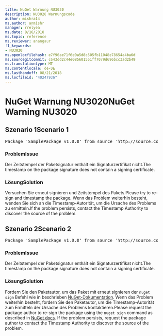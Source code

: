 ```yaml
---
title: NuGet Warnung NU3020
description: NU3020 Warnungscode
author: mishra14
ms.author: anmishr
manager: rrelyea
ms.date: 8/16/2018
ms.topic: reference
ms.reviewer: anangaur
f1_keywords:
- NU3020
ms.openlocfilehash: e7f96ae71f6e0a5d8c505fb11048e78654a4ba6d
ms.sourcegitcommit: c643dd2c44e085601551ff7079d696bcc3ad2b49
ms.translationtype: MT
ms.contentlocale: de-DE
ms.lasthandoff: 08/21/2018
ms.locfileid: "40247936"
---
```

# <a name="nuget-warning-nu3020"></a><span data-ttu-id="66024-103">NuGet Warnung NU3020</span><span class="sxs-lookup"><span data-stu-id="66024-103">NuGet Warning NU3020</span></span>

## <a name="scenario-1"></a><span data-ttu-id="66024-104">Szenario 1</span><span class="sxs-lookup"><span data-stu-id="66024-104">Scenario 1</span></span>

<pre>Package 'SamplePackage v1.0.0' from source 'http://source.com/index.json': The timestamp does not have a signing certificate.</pre>

### <a name="issue"></a><span data-ttu-id="66024-105">Problem</span><span class="sxs-lookup"><span data-stu-id="66024-105">Issue</span></span>

<span data-ttu-id="66024-106">Der Zeitstempel der Paketsignatur enthält ein Signaturzertifikat nicht.</span><span class="sxs-lookup"><span data-stu-id="66024-106">The timestamp on the package signature does not contain a signing certificate.</span></span>


### <a name="solution"></a><span data-ttu-id="66024-107">Lösung</span><span class="sxs-lookup"><span data-stu-id="66024-107">Solution</span></span>

<span data-ttu-id="66024-108">Versuchen Sie erneut signieren und Zeitstempel des Pakets.</span><span class="sxs-lookup"><span data-stu-id="66024-108">Please try to re-sign and timestamp the package.</span></span> <span data-ttu-id="66024-109">Wenn das Problem weiterhin besteht, wenden Sie sich an die Timestamp-Autorität, um die Ursache des Problems zu ermitteln.</span><span class="sxs-lookup"><span data-stu-id="66024-109">If the problem persists, contact the Timestamp Authority to discover the source of the problem.</span></span>



## <a name="scenario-2"></a><span data-ttu-id="66024-110">Szenario 2</span><span class="sxs-lookup"><span data-stu-id="66024-110">Scenario 2</span></span>

<pre>Package 'SamplePackage v1.0.0' from source 'http://source.com/index.json': The primary signature's timestamp does not have a signing certificate.</pre>

### <a name="issue"></a><span data-ttu-id="66024-111">Problem</span><span class="sxs-lookup"><span data-stu-id="66024-111">Issue</span></span>

<span data-ttu-id="66024-112">Der Zeitstempel der Paketsignatur enthält ein Signaturzertifikat nicht.</span><span class="sxs-lookup"><span data-stu-id="66024-112">The timestamp on the package signature does not contain a signing certificate.</span></span>


### <a name="solution"></a><span data-ttu-id="66024-113">Lösung</span><span class="sxs-lookup"><span data-stu-id="66024-113">Solution</span></span>

<span data-ttu-id="66024-114">Fordern Sie den Paketautor, um das Paket mit erneut signieren der `nuget sign` Befehl wie in beschrieben [NuGet-Dokumentation](https://docs.microsoft.com/en-us/nuget/create-packages/sign-a-package). Wenn das Problem weiterhin besteht, fordern Sie den Paketautor, um die Timestamp-Autorität zum Ermitteln der Ursache des Problems kontaktieren.</span><span class="sxs-lookup"><span data-stu-id="66024-114">Please request the package author to re-sign the package using the `nuget sign` command as described in [NuGet docs](https://docs.microsoft.com/en-us/nuget/create-packages/sign-a-package). If the problem persists, request the package author to contact the Timestamp Authority to discover the source of the problem.</span></span>



